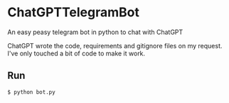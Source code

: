# ChatGPTTelegramBot
An easy peasy telegram bot in python to chat with ChatGPT

ChatGPT wrote the code, requirements and gitignore files on my request. I've only touched a bit of code to make it work. 

## Run

    $ python bot.py
